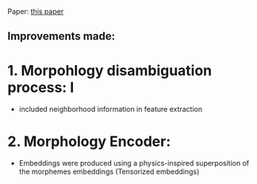 Paper: [this paper]([url](https://arxiv.org/abs/2203.08459)) 
## Improvements made: 
# 1. Morpohlogy disambiguation process: I
 - included neighborhood information in feature extraction

# 2. Morphology Encoder:
- Embeddings were produced using a physics-inspired superposition of the morphemes embeddings (Tensorized embeddings)
